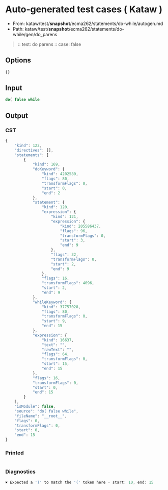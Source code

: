 # Auto-generated test cases ( Kataw )
- From: kataw/test/__snapshot__/ecma262/statements/do-while/autogen.md
- Path: kataw/test/__snapshot__/ecma262/statements/do-while/gen/do_parens
> :: test: do parens
> :: case: false
## Options

`````js
{}
`````
## Input

`````js
do( false while
`````
## Output

### CST

```javascript
{
    "kind": 122,
    "directives": [],
    "statements": [
        {
            "kind": 169,
            "doKeyword": {
                "kind": 4202580,
                "flags": 80,
                "transformFlags": 0,
                "start": 0,
                "end": 2
            },
            "statement": {
                "kind": 120,
                "expression": {
                    "kind": 121,
                    "expression": {
                        "kind": 205586437,
                        "flags": 96,
                        "transformFlags": 0,
                        "start": 3,
                        "end": 9
                    },
                    "flags": 32,
                    "transformFlags": 0,
                    "start": 2,
                    "end": 9
                },
                "flags": 16,
                "transformFlags": 4096,
                "start": 2,
                "end": 9
            },
            "whileKeyword": {
                "kind": 37757028,
                "flags": 80,
                "transformFlags": 0,
                "start": 9,
                "end": 15
            },
            "expression": {
                "kind": 16637,
                "text": "",
                "rawText": "",
                "flags": 64,
                "transformFlags": 0,
                "start": 15,
                "end": 15
            },
            "flags": 16,
            "transformFlags": 0,
            "start": 0,
            "end": 15
        }
    ],
    "isModule": false,
    "source": "do( false while",
    "fileName": "__root__",
    "flags": 0,
    "transformFlags": 0,
    "start": 0,
    "end": 15
}
```

### Printed

```javascript

```

### Diagnostics

```javascript
✖ Expected a ')' to match the '(' token here - start: 10, end: 15

```

